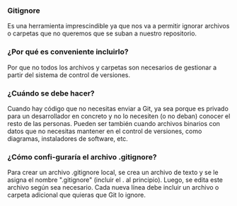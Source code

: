 ### Gitignore 
Es una herramienta imprescindible ya que nos va a permitir ignorar archivos o carpetas que no queremos que se suban a nuestro repositorio.

### ¿Por qué es conveniente incluirlo?
Por que no todos los archivos y carpetas son necesarios de gestionar a partir del sistema de control de versiones.  

### ¿Cuándo se debe hacer?
Cuando hay código que no necesitas enviar a Git, ya sea porque es privado para un desarrollador en concreto y no lo necesiten (o no deban) conocer el resto de las personas. 
Pueden ser también cuando archivos binarios con datos que no necesitas mantener en el control de versiones, como diagramas, instaladores de software, etc.

### ¿Cómo confi-guraría el archivo .gitignore?
Para crear un archivo .gitignore local, se crea un archivo de texto y se le asigna el nombre ".gitignore" (incluir el . al principio). 
Luego, se edita este archivo según sea necesario.
Cada nueva línea debe incluir un archivo o carpeta adicional que quieras que Git lo ignore.